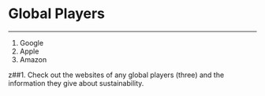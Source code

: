 # Global Players
___
1. Google
2. Apple
3. Amazon

z##1. Check out the websites of any global players (three) and the information they give about sustainability.


